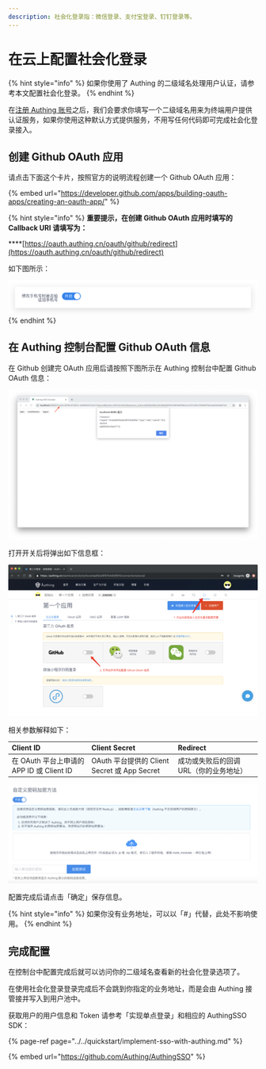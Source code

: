 ```yaml
---
description: 社会化登录指：微信登录、支付宝登录、钉钉登录等。
---
```


# 在云上配置社会化登录

{% hint style="info" %}
如果你使用了 Authing 的二级域名处理用户认证，请参考本文配置社会化登录。
{% endhint %}

在[注册 Authing 账号](https://authing.cn)之后，我们会要求你填写一个二级域名用来为终端用户提供认证服务，如果你使用这种默认方式提供服务，不用写任何代码即可完成社会化登录接入。

## 创建 Github OAuth 应用

请点击下面这个卡片，按照官方的说明流程创建一个 Github OAuth 应用：

{% embed url="https://developer.github.com/apps/building-oauth-apps/creating-an-oauth-app/" %}

{% hint style="info" %}
**重要提示，在创建 Github OAuth 应用时填写的 Callback URI 请填写为：**

\*\*\*\*[https://oauth.authing.cn/oauth/github/redirect](https://oauth.authing.cn/oauth/github/redirect)

如下图所示：

![](../../.gitbook/assets/image%20%28213%29.png)
{% endhint %}

## 在 Authing 控制台配置 Github OAuth 信息

在 Github 创建完 OAuth 应用后请按照下图所示在 Authing 控制台中配置 Github OAuth 信息：

![](../../.gitbook/assets/image%20%28109%29.png)

打开开关后将弹出如下信息框：

![](../../.gitbook/assets/image%20%2891%29.png)

相关参数解释如下：

| Client ID | Client Secret | Redirect |
| :--- | :--- | :--- |
| 在 OAuth 平台上申请的 APP ID 或 Client ID | OAuth 平台提供的 Client Secret 或 App Secret | 成功或失败后的回调 URL（你的业务地址） |

![](../../.gitbook/assets/image%20%28275%29.png)

配置完成后请点击「确定」保存信息。

{% hint style="info" %}
如果你没有业务地址，可以以「\#」代替，此处不影响使用。
{% endhint %}

## 完成配置

在控制台中配置完成后就可以访问你的二级域名查看新的社会化登录选项了。

在使用社会化登录登录完成后不会跳到你指定的业务地址，而是会由 Authing 接管接并写入到用户池中。

获取用户的用户信息和 Token 请参考「实现单点登录」和相应的 AuthingSSO SDK：

{% page-ref page="../../quickstart/implement-sso-with-authing.md" %}

{% embed url="https://github.com/Authing/AuthingSSO" %}



